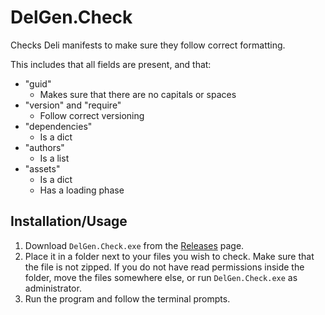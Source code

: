 # DelGen.Check

Checks Deli manifests to make sure they follow correct formatting.

This includes that all fields are present, and that:

- "guid"
  - Makes sure that there are no capitals or spaces
- "version" and "require"
  - Follow correct versioning
- "dependencies"
  - Is a dict
- "authors"
  - Is a list
- "assets"
  - Is a dict
  - Has a loading phase

## Installation/Usage

1. Download `DelGen.Check.exe` from the [Releases](https://github.com/nayr31/DelGen.Check/releases) page.
2. Place it in a folder next to your files you wish to check. Make sure that the file is not zipped. If you do not have read permissions inside the folder, move the files somewhere else, or run `DelGen.Check.exe` as administrator.
3. Run the program and follow the terminal prompts.
